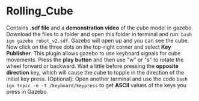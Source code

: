# Rolling_Cube
Contains **.sdf file** and a **demonstration video** of the cube model in gazebo.
Download the files to a folder and open this folder in terminal and run: 
``bash
ign gazebo robot_v2.sdf``. Gazebo will open up and you can see the cube. Now click on the three dots on the top-right corner and select **Key Publisher**. This plugin allows gazebo to use keyboard signals for cube movements.
Press the **play button** and then use "w" or "s" to rotate the wheel forward or backward. Wait a little before pressing the **opposite direction** key, which will cause the cube to topple in the direction of the initial key press.
(Optional): Open another terminal and use the code ``bash ign topic -e -t /keyboard/keypress`` to get **ASCII** values of the keys you press in Gazebo.
